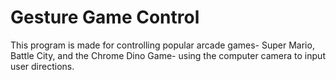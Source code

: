 # Gesture Game Control

This program is made for controlling popular arcade games- Super Mario, Battle City, and the Chrome Dino Game- using the computer camera to input user directions.
